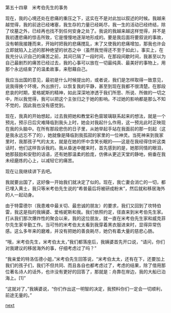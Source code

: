 
第五十四章　米考伯先生的事务

现在，我的心境还处在悲痛的重压之下，这实在不是对此加以叙述的时候。我越来越觉得，我的前途已经堵塞，我生存的力量已经耗尽，我一生的活动已经终结，除了坟墓之外，已经再也找不到任何安身之处了。我说的我越来越这样觉得，并不是我初遭悲痛的惊击所致，它是慢慢地逐渐地形成的。要是我后面将要叙说的事故，没有朝我接踵而来，开始时把我的悲痛搅乱，末了又使我的悲痛增加，那我也许会立即就陷入上述的那种绝望的状态之中（虽然我觉得还不至于如此）。事实上，在我充分认识自己的痛苦之前，其间已隔了一段时间，在那段间歇时间，我甚至以为自己最剧烈的痛苦已经过去，我的心事可以放在一切最纯真、最美好的事物上，用那个永远结束了的温柔故事，来慰藉自己。

我应当出国的意见，最初是什么时候提出的，或者说，我们是怎样取得一致意见，说我得换个环境，外出旅行，以恢复我的平静，甚至到现在我都不很清楚。在那段悲哀的时期，爱格妮斯的精神，如此深深地渗透于我们所思、所说、所做的一切之中，所以我觉得，我可以把这个主张归之于她的影响。不过她的影响都是那么不知不觉的，因此我也没有感觉到。

现在，我真的开始想起，过去我把她和教堂彩色窗玻璃联系起来的想法，就是一个预兆，预示日后灾难降临到我头上时，她会对我起什么作用，这一预兆此时正映现在我的头脑中。在所有那段悲伤的日子里，从她举起手站在我面前的那一刻起（这是我永远忘不了的），她就像是降临到我孤寂的家里的一位神灵。当死神来到我家里时，我那孩子气的太太，就是在她的怀中含笑长眠的——这是在我经得住听这类话时，他们这样告诉我的。我从昏迷中醒来时，首先感到的是，她那同情的眼泪，她那鼓励和安慰的话语，还有她那温柔的脸庞，仿佛从更近天堂的静地，俯垂在我未经磨炼的心上，以减轻它的痛苦。

现在让我继续讲下去吧。

我就要出国了，这好像一开始我们就决定了似的。现在，我亡妻会消亡的一切，都已埋入黄土，我只等米考伯先生说的“希普最后将被研成粉末”，然后就和移居海外的人一起动身。

由于特雷德尔（我患难中最关切、最忠诚的朋友）的要求，我们又回到了坎特伯雷，我这是指的我姨婆、爱格妮斯和我。我们依照约定，径直来到米考伯先生家。打从我们那次爆炸性的聚会以来，我的这位朋友，就一直在米考伯先生家和威克菲尔先生家辛勤工作。当可怜的米考伯太太看到我穿着黑衣服进来时，显得异常伤感。这么多年来的磨难，并没有把她的善良耗尽，她仍有着大量的慈悲心肠。

“哦，米考伯先生，米考伯太太，”我们都落座后，我姨婆首先开口说，“请问，你们对我建议的移居海外的事，仔细考虑过了吗？”

“我亲爱的特洛伍德小姐，”米考伯先生回答说，“米考伯太太，还有在下，还要加上我们的孩子们，我们不但共同、而且各自也都考虑过了，考虑的结果，除了借用那位著名诗人的话外，也许没有更好的回答了，那就是：舟靠在岸边，我的大船已泊海上。[1]”

“这就对了，”我姨婆说，“你们作出这一明智的决定，我预料你们一定会一切顺利，前途无量的。”

[next](page683)